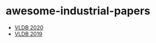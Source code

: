 # awesome-industrial-papers

- [VLDB 2020](./VLDB/2020/README.md)
- [VLDB 2019](./VLDB/2019/README.md)

